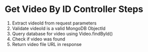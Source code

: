 # Get Video By ID Controller Steps

1. Extract videoId from request parameters
2. Validate videoId is a valid MongoDB ObjectId
3. Query database for video using Video.findById()
4. Check if video was found
5. Return video file URL in response